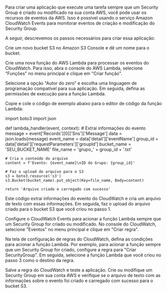Para criar uma aplicação que execute uma tarefa sempre que um Security Group é criado ou modificado na sua conta AWS, você pode usar os recursos de eventos da AWS. Isso é possível usando o serviço Amazon CloudWatch Events para monitorar eventos de criação e modificação do Security Group.

A seguir, descrevemos os passos necessários para criar essa aplicação:

Crie um novo bucket S3 no Amazon S3 Console e dê um nome para o bucket.

Crie uma nova função do AWS Lambda para processar os eventos do CloudWatch. Para isso, abra o console do AWS Lambda, selecione "Funções" no menu principal e clique em "Criar função".

Selecione a opção "Autor do zero" e escolha uma linguagem de programação compatível para sua aplicação. Em seguida, defina as permissões de execução para a função Lambda.

Copie e cole o código de exemplo abaixo para o editor de código da função Lambda:

import boto3
import json

def lambda_handler(event, context):
    # Extrai informações do evento
    message = event['Records'][0]['Sns']['Message']
    data = json.loads(message)
    event_name = data['detail']['eventName']
    group_id = data['detail']['requestParameters']['groupId']
    bucket_name = 'SEU_BUCKET_NAME'
    file_name = 'grupo_' + group_id + '.txt'
    
    # Cria o conteúdo do arquivo
    content = f'Evento: {event_name}\nID do Grupo: {group_id}'
    
    # Faz o upload do arquivo para o S3
    s3 = boto3.resource('s3')
    s3.Bucket(bucket_name).put_object(Key=file_name, Body=content)
    
    return 'Arquivo criado e carregado com sucesso'

Este código extrai informações do evento do CloudWatch e cria um arquivo de texto com essas informações. Em seguida, faz o upload do arquivo criado para o bucket S3 que você criou no passo 1.

Configure o CloudWatch Events para acionar a função Lambda sempre que um Security Group for criado ou modificado. No console do CloudWatch, selecione "Eventos" no menu principal e clique em "Criar regra".

Na tela de configuração de regras do CloudWatch, defina as condições para acionar a função Lambda. Por exemplo, para acionar a função sempre que um Security Group for criado, configure a regra para "Criar SecurityGroup". Em seguida, selecione a função Lambda que você criou no passo 3 como o destino da regra.

Salve a regra do CloudWatch e teste a aplicação. Crie ou modifique um Security Group em sua conta AWS e verifique se o arquivo de texto com as informações sobre o evento foi criado e carregado com sucesso para o bucket S3.

